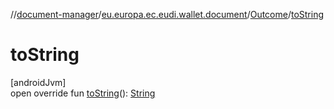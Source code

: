 //[document-manager](../../../index.md)/[eu.europa.ec.eudi.wallet.document](../index.md)/[Outcome](index.md)/[toString](to-string.md)

# toString

[androidJvm]\
open override
fun [toString](to-string.md)(): [String](https://kotlinlang.org/api/latest/jvm/stdlib/kotlin-stdlib/kotlin/-string/index.html)
